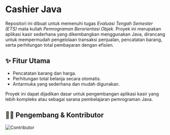 # Cashier Java

Repositori ini dibuat untuk memenuhi tugas _Evaluasi Tengah Semester (ETS)_ mata kuliah _Pemrograman Berorientasi Objek_. Proyek ini merupakan aplikasi kasir sederhana yang dikembangkan menggunakan Java, dirancang untuk mempermudah pengelolaan transaksi penjualan, pencatatan barang, serta perhitungan total pembayaran dengan efisien.

## ✨ Fitur Utama

- Pencatatan barang dan harga.
- Perhitungan total belanja secara otomatis.
- Antarmuka yang sederhana dan mudah digunakan.

Proyek ini dapat dijadikan dasar untuk pengembangan aplikasi kasir yang lebih kompleks atau sebagai sarana pembelajaran pemrograman Java.

## 👨‍💻 Pengembang & Kontributor

![Contributor](https://github.com/anggamys.png?size=50)
